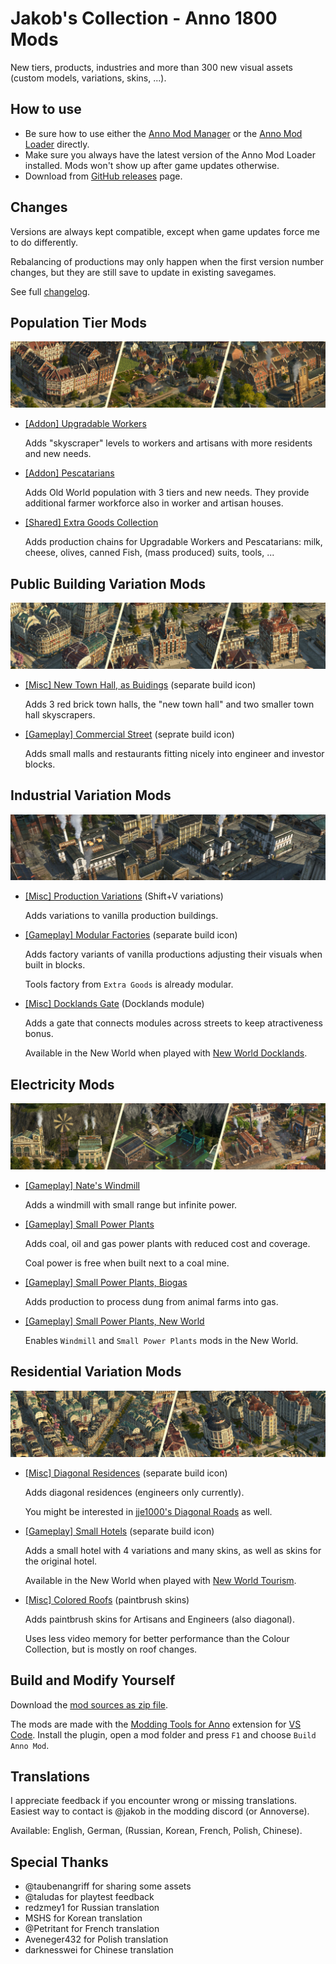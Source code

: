 # Jakob's Collection - Anno 1800 Mods

New tiers, products, industries and more than 300 new visual assets (custom models, variations, skins, ...).

## How to use

- Be sure how to use either the [Anno Mod Manager](https://www.nexusmods.com/anno1800/mods/35) or the [Anno Mod Loader](https://github.com/xforce/anno1800-mod-loader) directly.
- Make sure you always have the latest version of the Anno Mod Loader installed. Mods won't show up after game updates otherwise.
- Download from [GitHub releases](https://github.com/jakobharder/anno-1800-jakobs-mods/releases) page.

## Changes

Versions are always kept compatible, except when game updates force me to do differently.

Rebalancing of productions may only happen when the first version number changes, but they are still save to update in existing savegames.

See full [changelog](./CHANGELOG.md).

## Population Tier Mods

![](./doc/population-tiers.jpg)

- [\[Addon\] Upgradable Workers](./mods/upgradable-low-tier/README.md)
  
  Adds "skyscraper" levels to workers and artisans with more residents and new needs.


- [\[Addon\] Pescatarians](./mods/pescatarians/README.md)

  Adds Old World population with 3 tiers and new needs. They provide additional farmer workforce also in worker and artisan houses.

- [\[Shared\] Extra Goods Collection](./mods/extra-goods-collection/README.md)

  Adds production chains for Upgradable Workers and Pescatarians: milk, cheese, olives, canned Fish, (mass produced) suits, tools, ...

## Public Building Variation Mods

![](./doc/public-variations.jpg)

- [\[Misc\] New Town Hall, as Buidings](./mods/new-town-hall-buildings/README.md)
  (separate build icon)

  Adds 3 red brick town halls, the "new town hall" and two smaller town hall skyscrapers.

- [\[Gameplay\] Commercial Street](./mods/shopping-street/README.md)
  (seprate build icon)

  Adds small malls and restaurants fitting nicely into engineer and investor blocks. 

## Industrial Variation Mods

![](./doc/industrial-variations.jpg)

- [\[Misc\] Production Variations](./mods/production-variations/README.md)
  (Shift+V variations)

  Adds variations to vanilla production buildings.

- [\[Gameplay\] Modular Factories](./mods/modular-factories/README.md)
  (separate build icon)

  Adds factory variants of vanilla productions adjusting their visuals when built in blocks.

  Tools factory from `Extra Goods` is already modular.

- [\[Misc\] Docklands Gate](./mods/docklands/README.md)
  (Docklands module)

  Adds a gate that connects modules across streets to keep atractiveness bonus.

  Available in the New World when played with [New World Docklands](https://www.nexusmods.com/anno1800/mods/215).

## Electricity Mods

![](./doc/electricity.jpg)

- [\[Gameplay\] Nate's Windmill](./mods/nates-windmill/README.md)

  Adds a windmill with small range but infinite power.

- [\[Gameplay\] Small Power Plants](./mods/small-gas-power-plant/README.md) 

  Adds coal, oil and gas power plants with reduced cost and coverage.

  Coal power is free when built next to a coal mine.

- [\[Gameplay\] Small Power Plants, Biogas](./mods/biogas-plant/README.md)

  Adds production to process dung from animal farms into gas.

- [\[Gameplay\] Small Power Plants, New World](./mods/small-power-new-world/README.md)

  Enables `Windmill` and `Small Power Plants` mods in the New World.

## Residential Variation Mods

![](./doc/residential-variations.jpg)

- [\[Misc\] Diagonal Residences](./mods/diagonal-residences/README.md)
  (separate build icon)

  Adds diagonal residences (engineers only currently).

  You might be interested in [jje1000's Diagonal Roads](https://www.nexusmods.com/anno1800/mods/164) as well.

- [\[Gameplay\] Small Hotels](./mods/small-hotels/README.md)
  (separate build icon)

  Adds a small hotel with 4 variations and many skins, as well as skins for the original hotel.

  Available in the New World when played with [New World Tourism](https://github.com/anno-mods/New-World-Tourism).

- [\[Misc\] Colored Roofs](./mods/residence-skin-pack/README.md)
  (paintbrush skins)

  Adds paintbrush skins for Artisans and Engineers (also diagonal).

  Uses less video memory for better performance than the Colour Collection, but is mostly on roof changes.

## Build and Modify Yourself

Download the [mod sources as zip file](https://github.com/jakobharder/anno-1800-jakobs-mods/archive/refs/heads/main.zip).

The mods are made with the [Modding Tools for Anno](https://marketplace.visualstudio.com/items?itemName=JakobHarder.anno-modding-tools) extension for [VS Code](https://code.visualstudio.com/).
Install the plugin, open a mod folder and press `F1` and choose `Build Anno Mod`.

## Translations

I appreciate feedback if you encounter wrong or missing translations.
Easiest way to contact is @jakob in the modding discord (or Annoverse).

Available: English, German, (Russian, Korean, French, Polish, Chinese).

## Special Thanks

- @taubenangriff for sharing some assets
- @taludas for playtest feedback
- redzmey1 for Russian translation
- MSHS for Korean translation
- @Petritant for French translation
- Aveneger432 for Polish translation
- darknesswei for Chinese translation
